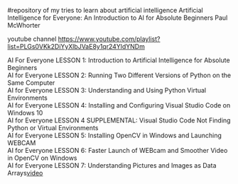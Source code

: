 #repository of my tries to learn about artificial intelligence
Artificial Intelligence for Everyone: An Introduction to AI for Absolute Beginners
Paul McWhorter

youtube channel
https://www.youtube.com/playlist?list=PLGs0VKk2DiYyXlbJVaE8y1qr24YldYNDm

AI For Everyone LESSON 1: Introduction to Artificial Intelligence for Absolute Beginners<br>
AI for Everyone LESSON 2: Running Two Different Versions of Python on the Same Computer<br>
AI for Everyone LESSON 3: Understanding and Using Python Virtual Environments<br>
AI for Everyone LESSON 4: Installing and Configuring Visual Studio Code on Windows 10<br>
AI for Everyone LESSON 4 SUPPLEMENTAL: Visual Studio Code Not Finding Python or Virtual Environments<br>
AI for Everyone LESSON 5: Installing OpenCV in Windows and Launching WEBCAM<br>
AI for Everyone LESSON 6: Faster Launch of WEBcam and Smoother Video in OpenCV on Windows<br>
AI for Everyone LESSON 7: Understanding Pictures and Images as Data Arrays[video](hrev=https://www.youtube.com/playlist?list=PLGs0VKk2DiYyXlbJVaE8y1qr24YldYNDm)<br>
